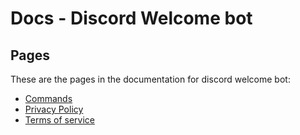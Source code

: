 # Docs - Discord Welcome bot

## Pages

These are the pages in the documentation for discord welcome bot:
- [Commands](commands.md)
- [Privacy Policy](privacy-policy.md)
- [Terms of service](terms.md)
